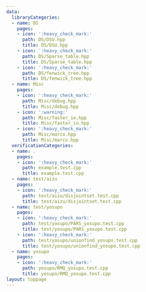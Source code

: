 ```yaml
---
data:
  libraryCategories:
  - name: DS
    pages:
    - icon: ':heavy_check_mark:'
      path: DS/DSU.hpp
      title: DS/DSU.hpp
    - icon: ':heavy_check_mark:'
      path: DS/Sparse_table.hpp
      title: DS/Sparse_table.hpp
    - icon: ':heavy_check_mark:'
      path: DS/fenwick_tree.hpp
      title: DS/fenwick_tree.hpp
  - name: Misc
    pages:
    - icon: ':heavy_check_mark:'
      path: Misc/debug.hpp
      title: Misc/debug.hpp
    - icon: ':warning:'
      path: Misc/faster_io.hpp
      title: Misc/faster_io.hpp
    - icon: ':heavy_check_mark:'
      path: Misc/marco.hpp
      title: Misc/marco.hpp
  verificationCategories:
  - name: .
    pages:
    - icon: ':heavy_check_mark:'
      path: example.test.cpp
      title: example.test.cpp
  - name: test/aizu
    pages:
    - icon: ':heavy_check_mark:'
      path: test/aizu/disjointset.test.cpp
      title: test/aizu/disjointset.test.cpp
  - name: test/yosupo
    pages:
    - icon: ':heavy_check_mark:'
      path: test/yosupo/PARS_yosupo.test.cpp
      title: test/yosupo/PARS_yosupo.test.cpp
    - icon: ':heavy_check_mark:'
      path: test/yosupo/unionfind_yosupo.test.cpp
      title: test/yosupo/unionfind_yosupo.test.cpp
  - name: yosupo
    pages:
    - icon: ':heavy_check_mark:'
      path: yosupo/RMQ_yosupo.test.cpp
      title: yosupo/RMQ_yosupo.test.cpp
layout: toppage
---
```

